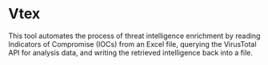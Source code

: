 # Vtex
This tool automates the process of threat intelligence enrichment by reading Indicators of Compromise (IOCs) from an Excel file, querying the VirusTotal API for analysis data, and writing the retrieved intelligence back into a file.
